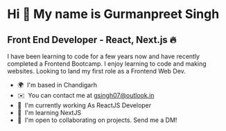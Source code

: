 Hi 👋 My name is Gurmanpreet Singh
============================

Front End Developer - React, Next.js 🔥
---------------------------------------------

I have been learning to code for a few years now and have recently completed a Frontend Bootcamp. I enjoy learning to code and making websites. Looking to land my first role as a Frontend Web Dev.

* 🌍  I'm based in Chandigarh
* ✉️  You can contact me at [gsingh07@outlook.in](mailto:gsingh07@outlook.in)
* 🚀  I'm currently working As ReactJS Developer
* 🧠  I'm learning NextJS
* 🤝  I'm open to collaborating on projects. Send me a DM!
